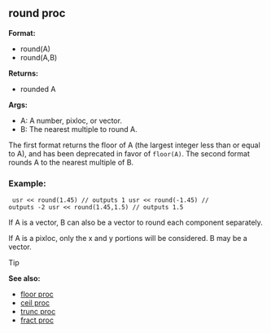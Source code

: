 ## round proc

**Format:**
+   round(A)
+   round(A,B)
<!-- -->
**Returns:**
+   rounded A
<!-- -->
**Args:**
+   A: A number, pixloc, or vector.
+   B: The nearest multiple to round A.


The first format returns the floor of A (the largest integer
less than or equal to A), and has been deprecated in favor of
`floor(A)`. The second format rounds A to the nearest multiple of B.
### Example:

``` dm
 usr << round(1.45) // outputs 1 usr << round(-1.45) //
outputs -2 usr << round(1.45,1.5) // outputs 1.5 
```



If A is a vector, B can also be a vector to round each
component separately. 

If A is a pixloc, only the x and y
portions will be considered. B may be a vector.

> [!TIP] 
> **See also:**
> +   [floor proc](/ref/proc/floor.md) 
> +   [ceil proc](/ref/proc/ceil.md) 
> +   [trunc proc](/ref/proc/trunc.md) 
> +   [fract proc](/ref/proc/fract.md) <!-- -->